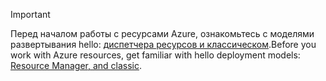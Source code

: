 > [!IMPORTANT]
> <span data-ttu-id="78aa9-101">Перед началом работы с ресурсами Azure, ознакомьтесь с моделями развертывания hello: [диспетчера ресурсов и классическом](../articles/azure-resource-manager/resource-manager-deployment-model.md).</span><span class="sxs-lookup"><span data-stu-id="78aa9-101">Before you work with Azure resources, get familiar with hello deployment models: [Resource Manager, and classic](../articles/azure-resource-manager/resource-manager-deployment-model.md).</span></span>
